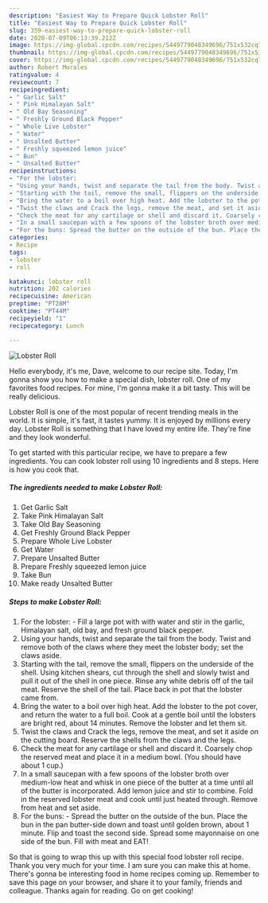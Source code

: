 ```yaml
---
description: "Easiest Way to Prepare Quick Lobster Roll"
title: "Easiest Way to Prepare Quick Lobster Roll"
slug: 359-easiest-way-to-prepare-quick-lobster-roll
date: 2020-07-09T06:13:39.212Z
image: https://img-global.cpcdn.com/recipes/5449779048349696/751x532cq70/lobster-roll-recipe-main-photo.jpg
thumbnail: https://img-global.cpcdn.com/recipes/5449779048349696/751x532cq70/lobster-roll-recipe-main-photo.jpg
cover: https://img-global.cpcdn.com/recipes/5449779048349696/751x532cq70/lobster-roll-recipe-main-photo.jpg
author: Robert Morales
ratingvalue: 4
reviewcount: 7
recipeingredient:
- " Garlic Salt"
- " Pink Himalayan Salt"
- " Old Bay Seasoning"
- " Freshly Ground Black Pepper"
- " Whole Live Lobster"
- " Water"
- " Unsalted Butter"
- " Freshly squeezed lemon juice"
- " Bun"
- " Unsalted Butter"
recipeinstructions:
- "For the lobster:                                                     Fill a large pot with with water and stir in the garlic, Himalayan salt, old bay, and fresh ground black pepper."
- "Using your hands, twist and separate the tail from the body. Twist and remove both of the claws where they meet the lobster body; set the claws aside."
- "Starting with the tail, remove the small, flippers on the underside of the shell. Using kitchen shears, cut through the shell and slowly twist and pull it out of the shell in one piece. Rinse any white debris off of the tail meat. Reserve the shell of the tail. Place back in pot that the lobster came from."
- "Bring the water to a boil over high heat. Add the lobster to the pot cover, and return the water to a full boil. Cook at a gentle boil until the lobsters are bright red, about 14 minutes. Remove the lobster and let them sit."
- "Twist the claws and Crack the legs, remove the meat, and set it aside on the cutting board.  Reserve the shells from the claws and the legs."
- "Check the meat for any cartilage or shell and discard it. Coarsely chop the reserved meat and place it in a medium bowl. (You should have about 1 cup.)"
- "In a small saucepan with a few spoons of the lobster broth over medium-low heat and whisk in one piece of the butter at a time until all of the butter is incorporated. Add lemon juice and stir to combine. Fold in the reserved lobster meat and cook until just heated through. Remove from heat and set aside."
- "For the buns: Spread the butter on the outside of the bun. Place the bun in the pan butter-side down and toast until golden brown, about 1 minute. Flip and toast the second side. Spread some mayonnaise on one side of the bun. Fill with meat and EAT!"
categories:
- Recipe
tags:
- lobster
- roll

katakunci: lobster roll 
nutrition: 202 calories
recipecuisine: American
preptime: "PT28M"
cooktime: "PT44M"
recipeyield: "1"
recipecategory: Lunch

---
```



![Lobster Roll](https://img-global.cpcdn.com/recipes/5449779048349696/751x532cq70/lobster-roll-recipe-main-photo.jpg)

Hello everybody, it's me, Dave, welcome to our recipe site. Today, I'm gonna show you how to make a special dish, lobster roll. One of my favorites food recipes. For mine, I'm gonna make it a bit tasty. This will be really delicious.

Lobster Roll is one of the most popular of recent trending meals in the world. It is simple, it's fast, it tastes yummy. It is enjoyed by millions every day. Lobster Roll is something that I have loved my entire life. They're fine and they look wonderful.




To get started with this particular recipe, we have to prepare a few ingredients. You can cook lobster roll using 10 ingredients and 8 steps. Here is how you cook that.

<!--inarticleads1-->

##### The ingredients needed to make Lobster Roll:

1. Get  Garlic Salt
1. Take  Pink Himalayan Salt
1. Take  Old Bay Seasoning
1. Get  Freshly Ground Black Pepper
1. Prepare  Whole Live Lobster
1. Get  Water
1. Prepare  Unsalted Butter
1. Prepare  Freshly squeezed lemon juice
1. Take  Bun
1. Make ready  Unsalted Butter




<!--inarticleads2-->

##### Steps to make Lobster Roll:

1. For the lobster:                                                     - Fill a large pot with with water and stir in the garlic, Himalayan salt, old bay, and fresh ground black pepper.
1. Using your hands, twist and separate the tail from the body. Twist and remove both of the claws where they meet the lobster body; set the claws aside.
1. Starting with the tail, remove the small, flippers on the underside of the shell. Using kitchen shears, cut through the shell and slowly twist and pull it out of the shell in one piece. Rinse any white debris off of the tail meat. Reserve the shell of the tail. Place back in pot that the lobster came from.
1. Bring the water to a boil over high heat. Add the lobster to the pot cover, and return the water to a full boil. Cook at a gentle boil until the lobsters are bright red, about 14 minutes. Remove the lobster and let them sit.
1. Twist the claws and Crack the legs, remove the meat, and set it aside on the cutting board.  Reserve the shells from the claws and the legs.
1. Check the meat for any cartilage or shell and discard it. Coarsely chop the reserved meat and place it in a medium bowl. (You should have about 1 cup.)
1. In a small saucepan with a few spoons of the lobster broth over medium-low heat and whisk in one piece of the butter at a time until all of the butter is incorporated. Add lemon juice and stir to combine. Fold in the reserved lobster meat and cook until just heated through. Remove from heat and set aside.
1. For the buns: - Spread the butter on the outside of the bun. Place the bun in the pan butter-side down and toast until golden brown, about 1 minute. Flip and toast the second side. Spread some mayonnaise on one side of the bun. Fill with meat and EAT!




So that is going to wrap this up with this special food lobster roll recipe. Thank you very much for your time. I am sure you can make this at home. There's gonna be interesting food in home recipes coming up. Remember to save this page on your browser, and share it to your family, friends and colleague. Thanks again for reading. Go on get cooking!

